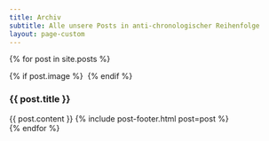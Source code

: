 ```yaml
---
title: Archiv
subtitle: Alle unsere Posts in anti-chronologischer Reihenfolge
layout: page-custom
---
```

{% for post in site.posts %}
  <section class="box special post" id="{{ post.id | replace: '/','-' | remove_first: '-' }}">
    {% if post.image %}
    <span class="image featured"><img src="{{ post.image }}" alt=""></span>
    {% endif %}
    <h3>{{ post.title }}</h3>
    {{ post.content  }}
    {% include post-footer.html post=post %}
  </section>
{% endfor %}
